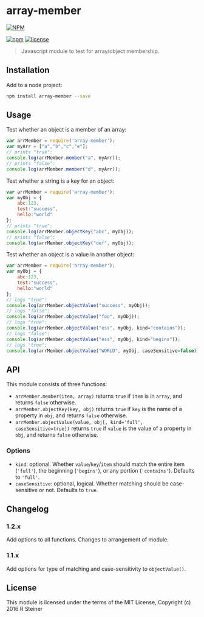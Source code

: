 # array-member

[![NPM](https://nodei.co/npm/array-member.png?downloads=true&downloadRank=true&stars=true)](https://nodei.co/npm/array-member/)

[![npm](https://img.shields.io/npm/v/array-member.svg?maxAge=2592000?style=plastic)](https://www.npmjs.com/package/array-member) [![license](https://img.shields.io/github/license/cranndarach/array-member.svg?maxAge=2592000?style=plastic)](https://github.com/cranndarach/array-member/blob/master/LICENSE)

> Javascript module to test for array/object membership.

## Installation

Add to a node project:

```sh
npm install array-member --save
```

## Usage

Test whether an object is a member of an array:

```javascript
var arrMember = require('array-member');
var myArr = ["a","b","c","e"];
// prints "true":
console.log(arrMember.member("a", myArr));
// prints "false":
console.log(arrMember.member("d", myArr));
```

Test whether a string is a key for an object:

```javascript
var arrMember = require('array-member');
var myObj = {
    abc:123,
    test:"success",
    hello:"world"
};
// prints "true":
console.log(arrMember.objectKey("abc", myObj));
// prints "false":
console.log(arrMember.objectKey("def", myObj));
```

Test whether an object is a value in another object:

```javascript
var arrMember = require('array-member');
var myObj = {
    abc:123,
    test:"success",
    hello:"world"
};
// logs "true":
console.log(arrMember.objectValue("success", myObj));
// logs "false":
console.log(arrMember.objectValue("foo", myObj));
// logs "true":
console.log(arrMember.objectValue("ess", myObj, kind="contains"));
// logs "false":
console.log(arrMember.objectValue("ess", myObj, kind="begins"));
// logs "true":
console.log(arrMember.objectValue("WORLD", myObj, caseSensitive=false));
```

## API

This module consists of three functions:

* `arrMember.member(item, array)` returns `true` if `item` is in `array`, and returns `false` otherwise.
* `arrMember.objectKey(key, obj)` returns `true` if `key` is the name of a property in `obj`, and returns `false` otherwise.
* `arrMember.objectValue(value, obj[, kind='full', caseSensitive=true])` returns `true` if `value` is the value of a property in `obj`, and returns `false` otherwise.

### Options
* `kind`: optional. Whether `value`/`key`/`item` should match the entire item (`'full'`), the beginning (`'begins'`), or any portion (`'contains'`). Defaults to `'full'`.
* `caseSensitive`: optional, logical. Whether matching should be case-sensitive or not. Defaults to `true`.

## Changelog

### 1.2.x

Add options to all functions. Changes to arrangement of module.

### 1.1.x

Add options for type of matching and case-sensitivity to `objectValue()`.

## License

This module is licensed under the terms of the MIT License, Copyright (c) 2016 R Steiner
